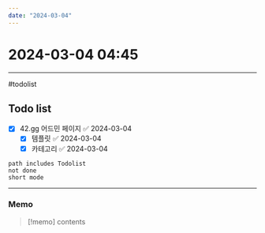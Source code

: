 ```yaml
---
date: "2024-03-04"
---
```

# 2024-03-04 04:45
---

#todolist


## Todo list

- [x] 42.gg 어드민 페이지 ✅ 2024-03-04
	- [x] 템플릿 ✅ 2024-03-04
	- [x] 카테고리 ✅ 2024-03-04

```tasks
path includes Todolist
not done
short mode
```
---
### Memo
> [!memo]
> contents
